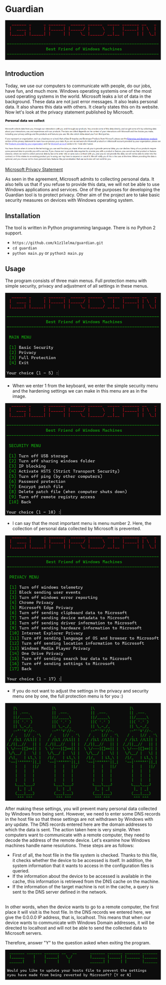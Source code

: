 # Guardian

![logo](https://github.com/k1z1lelma/guardian/blob/main/pictures/guardian_intro.png)

## Introduction

Today, we use our computers to communicate with people, do our jobs, have fun, and much more. Windows operating systemis one of the most used operating systems in the world. Microsoft leaks a lot of data in the background. These data are not just error messages. It also leaks personal data. It also shares this data with others. It clearly states this on its website. Now let's look at the privacy statement published by Microsoft.

![Microsoft Privacy Statements](https://github.com/k1z1lelma/guardian/blob/main/pictures/microsoft_privacy_statement.png)

[Microsoft Privacy Statement](https://privacy.microsoft.com/en-us/privacystatement)

As seen in the agreement, Microsoft admits to collecting personal data. It also tells us that if you refuse to provide this data, we will not be able to use Windows applications and services. One of the purposes for developing the Guardian tool is to protect privacy. Other aim of the project are to take basic security measures on devices with Windows operating system.

## Installation

The tool is written in Python programming language. There is no Python 2 support.

* `https://github.com/k1z1lelma/guardian.git`
* `cd guardian`
* `python main.py` or `python3 main.py`

## Usage

The program consists of three main menus. Full protection menu with simple security, privacy and adjustment of all settings in these menus.

![main menu](https://github.com/k1z1lelma/guardian/blob/main/pictures/main_menu.png)

* When we enter 1 from the keyboard, we enter the simple security menu and the hardening settings we can make in this menu are as in the image.

![basic security](https://github.com/k1z1lelma/guardian/blob/main/pictures/security_menu.png)


* I can say that the most important menu is menu number 2. Here, the collection of personal data collected by Microsoft is prevented.

![privacy security](https://github.com/k1z1lelma/guardian/blob/main/pictures/privacy_menu.png)

* If you do not want to adjust the settings in the privacy and security menu one by one, the full protection menu is for you :)

![full protection](https://github.com/k1z1lelma/guardian/blob/main/pictures/full_protection.png)

After making these settings, you will prevent many personal data collected by Windows from being sent. However, we need to enter some DNS records in the host file so that these settings are not withdrawn by Windows with any update. The DNS records entered here are the domain addresses to which the data is sent. The action taken here is very simple. When computers want to communicate with a remote computer, they need to decode the address of the remote device. Let's examine how Windows machines handle name resolutions. These steps are as follows:
* First of all, the host file in the file system is checked. Thanks to this file, it checks whether the device to be accessed is itself. In addition, the system information that it wants to access in the configuration files is queried.
* If the information about the device to be accessed is available in the cache, this information is retrieved from the DNS cache on the machine.
* If the information of the target machine is not in the cache, a query is sent to the DNS server defined in the network.
<br/>
In other words, when the device wants to go to a remote computer, the first place it will visit is the host file. In the DNS records we entered here, we give the 0.0.0.0 IP address, that is, localhost. This means that when our device wants to communicate with Windows Domain addresses, it will be directed to localhost and will not be able to send the collected data to Microsoft servers.

<br/>

Therefore, answer "Y" to the question asked when exiting the program.

![host](https://github.com/k1z1lelma/guardian/blob/main/pictures/exit_host.png)
